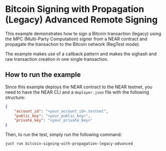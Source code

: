 # Bitcoin Signing with Propagation (Legacy) Advanced Remote Signing

This example demonstrates how to sign a Bitcoin transaction (legacy) using the MPC  (Multi-Party Computation) signer from a NEAR contract and propagate the transaction to the Bitcoin network (RegTest mode).

The example makes use of a callback pattern and makes the sighash and raw transaction creation in one single transaction.

## How to run the example

Since this example deploys the NEAR contract to the NEAR testnet, you need to have the NEAR CLI and a `deployer.json` file with the following structure:

```json
{
    "account_id": "<your_account_id>.testnet",
    "public_key": "<your_public_key>",
    "private_key": "<your_private_key>"
}
```

Then, to run the test, simply run the following command:

```bash
just run bitcoin-signing-with-propagation-legacy-advanced
```
